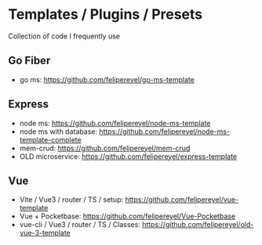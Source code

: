 # Templates / Plugins / Presets
Collection of code I frequently use

## Go Fiber
- go ms: https://github.com/felipereyel/go-ms-template

## Express
- node ms: https://github.com/felipereyel/node-ms-template
- node ms with database: https://github.com/felipereyel/node-ms-template-complete
- mem-crud: https://github.com/felipereyel/mem-crud
- OLD microservice: https://github.com/felipereyel/express-template

## Vue
- Vite / Vue3 / router / TS / setup: https://github.com/felipereyel/vue-template
- Vue + Pocketbase: https://github.com/felipereyel/Vue-Pocketbase
- vue-cli / Vue3 / router / TS / Classes: https://github.com/felipereyel/old-vue-3-template
